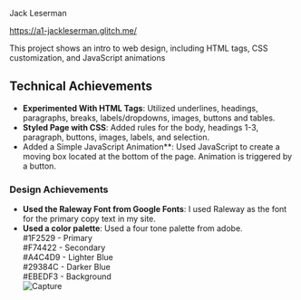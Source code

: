 Jack Leserman 

https://a1-jackleserman.glitch.me/

This project shows an intro to web design, including HTML tags, CSS customization, and JavaScript animations 

## Technical Achievements
- **Experimented With HTML Tags**: Utilized underlines, headings, paragraphs, breaks, labels/dropdowns, images, buttons and tables.
- **Styled Page with CSS**: Added rules for the body, headings 1-3, paragraph, buttons, images, labels, and selection.
- Added a Simple JavaScript Animation**: Used JavaScript to create a moving box located at the bottom of the page. Animation is triggered by a button.


### Design Achievements
- **Used the Raleway Font from Google Fonts**: I used Raleway as the font for the primary copy text in my site.
- **Used a color palette**: Used a four tone palette from adobe.\
#1F2529 - Primary\
#F74422 - Secondary\
#A4C4D9 - Lighter Blue\
#29384C - Darker Blue\
#EBEDF3 - Background\
![Capture](https://user-images.githubusercontent.com/39784006/187220175-1a967735-fe78-4a05-bbfa-0a2fcfdee6c5.PNG)
